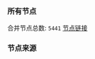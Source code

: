 ### 所有节点
合并节点总数: `5441`
[节点链接](https://github.com/rzhy1/33/raw/master/sub/sub_merge_base64.txt)

### 节点来源
